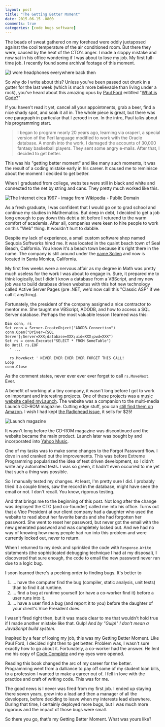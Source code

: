 ```yaml
---
layout: post
title: "The Getting Better Moment"
date: 2015-06-15 -0800
comments: true
categories: [code bugs software]
---
```


The beads of sweat gathered on my forehead were oddly juxtaposed against the cool temperature of the air conditioned room. But there they were, caused by the heat of the CTO's anger. I made a sloppy mistake and now sat in his office wondering if I was about to lose my job. My first full-time job. I recently found some archival footage of this moment.

![I wore headphones everywhere back then](https://cloud.githubusercontent.com/assets/19977/8146368/361c167e-11e9-11e5-8d24-e1aa1a7360bc.png)

So why do I write about this? Unless you've been passed out drunk in a gutter for the last week (which is much more believable than living under a rock), you've heard about this amazing opus by [Paul Ford](https://twitter.com/ftrain) entitled "[What is Code?](http://www.bloomberg.com/graphics/2015-paul-ford-what-is-code/)"

If you haven't read it yet, cancel all your appointments, grab a beer, find a nice shady spot, and soak it all in. The whole piece is great, but there was one paragraph in particular that I zeroed in on. In the intro, Paul talks about his programming start.

> I began to program nearly 20 years ago, learning via oraperl, a special version of the Perl language modified to work with the Oracle database. A month into the work, I damaged the accounts of 30,000 fantasy basketball players. They sent some angry e-mails. After that, I decided to get better.

This was his "getting better moment" and like many such moments, it was the result of a coding mistake early in his career. It caused me to reminisce about the moment I decided to get better.

When I graduated from college, websites were still in black and white and connected to the net by string and cans. They pretty much worked like this.

![The Internet circa 1997 - image from Wikipedia - Public Domain](https://cloud.githubusercontent.com/assets/19977/8146357/9c0bb4ea-11e8-11e5-9706-43dd76ae6205.png)

As a fresh graduate, I was confident that I would go on to grad school and continue my studies in Mathematics. But deep in debt, I decided to get a job long enough to pay down this debt a bit before I returend to the warm comfort of academia. After all, companies were keen to hire people to work on this "Web" thing. It wouldn't hurt to dabble.

Despite my lack of experience, a small custom software shop named Sequoia Softworks hired me. It was located in the quaint beach town of Seal Beach, California. You know it's a beach town because it's right there in the name. The company is still around under the [name Solien](https://solien.com) and now is located in Santa Monica, California.

My first few weeks were a nervous affair as my degree in Math was pretty much useless for the work I was about to engage in. Sure, it prepared me to think logically, but I didn't know a database from a VBScript, and my new job was to build database driven websites with this hot new technology called Active Server Pages (pre .NET, we'd now call this "Classic ASP" if we call it anything).

Fortunately, the president of the company assigned a nice contractor to mentor me. She taught me VBScript, ADODB, and how to access a SQL Server database. Perhaps the most valuable lesson I learned was this:

```vbnet
Dim conn, rs
Set conn = Server.CreateObject("ADODB.Connection")
conn.Open("Driver={SQL Server};Server=XXX;database=XXX;uid=XXX;pwd=XXX")
Set rs = conn.Execute("SELECT * FROM SomeTable")
Do Until rs.EOF
  ' ...

  rs.MoveNext ' NEVER EVER EVER EVER FORGET THIS CALL!
Loop
conn.Close
```

As the comment states, never ever ever ever forget to call `rs.MoveNext`. Ever.

A benefit of working at a tiny company, it wasn't long before I got to work on important and interesting projects. One of these projects was a [music website called myLaunch](http://solien.com/client-successes/Pages/launch-media.aspx). The website was a companion to the multi-media Launch CD-ROM magazine. Cutting edge stuff, you can [still find them on Amazon](http://www.amazon.com/Launch-(CD-ROM-Magazine)/e/B000AQ4H1M). I wish I had kept [the Radiohead issue](http://www.amazon.com/LAUNCH-No-15/dp/B0000039S4/ref=ntt_mus_ep_dpi_2), it sells for $25!

![Launch magazine](https://cloud.githubusercontent.com/assets/19977/8151027/5d56cdec-12b6-11e5-81a2-4c1b3cf2e8ce.png)

It wasn't long before the CD-ROM magazine was discontinued and the website became the main product. Launch later was bought by and incorporated into [Yahoo Music](https://www.yahoo.com/music).

One of my tasks was to make some changes to the Forgot Password flow. I dove in and cranked out the improvements. This was before Extreme Programming popularized the idea of test driven development, so I didn't write any automated tests. I was so green, it hadn't even occurred to me yet that such a thing was possible.

So I manually tested my changes. At least, I'm pretty sure I did. I probably tried it a couple times, saw the record in the database, might have seen the email or not. I don't recall. You know, rigorous testing.

And that brings me to the beginning of this post. Not long after the change was deployed the CTO (and co-founder) called me into his office. Turns out that a Vice President at our client company had a daughter who used the website to read about her favorite bands and she had forgotten her password. She went to reset her password, but never got the email with the new generated password and was completely locked out. And we had no way of knowing how many people had run into this problem and were currently locked out, never to return.

When I returned to my desk and sprinkled the code with `Response.Write` statements (the sophisticated debugging technique I had at my disposal), I discovered that sure enough, the code to email the new password never ran due to a logic bug.

I soon learned there's a pecking order to finding bugs. It's better to

1. ... have the computer find the bug (compiler, static analysis, unit tests) than to find it at runtime.
2. ... find a bug at runtime yourself (or have a co-worker find it) before a user runs into it.
3. ... have a user find a bug (and report it to you) before the daughter of your client's Vice President does.

I wasn't fired right then, but it was made clear to me that wouldn't hold true if I made another mistake like that. Gulp! _And by "Gulp!" I don't mean a JavaScript build system._

Inspired by a fear of losing my job, this was my Getting Better Moment. Like Paul Ford, I decided right then to get better. Problem was, I wasn't sure exactly how to go about it. Fortunately, a co-worker had the answer. He lent me his copy of [Code Complete](http://www.amazon.com/gp/product/0735619670/ref=as_li_tl?ie=UTF8&camp=1789&creative=390957&creativeASIN=0735619670&linkCode=as2&tag=youvebeenhaac-20&linkId=RDVAZIUH22CSYWDA) and my eyes were opened.

Reading this book changed the arc of my career for the better. Programming went from a dalliance to pay off some of my student loan bills, to a profession I wanted to make a career out of. I fell in love with the practice and craft of writing code. This was for me.

The good news is I never was fired from my first job. I ended up staying there seven years, grew into a lead and then a manager of all the developers, before deciding to leave when my interests lead elsewhere. During that time, I certainly deployed more bugs, but I was much more rigorous and the impact of those bugs were small.

So there you go, that's my Getting Better Moment. What was yours like?

